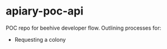 # apiary-poc-api

POC repo for beehive developer flow. Outlining processes for:

* Requesting a colony
